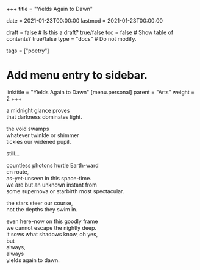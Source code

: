 +++
title = "Yields Again to Dawn"

date = 2021-01-23T00:00:00
lastmod = 2021-01-23T00:00:00

draft = false  # Is this a draft? true/false
toc = false  # Show table of contents? true/false
type = "docs"  # Do not modify.

tags = ["poetry"]

# Add menu entry to sidebar.
linktitle = "Yields Again to Dawn"
[menu.personal]
  parent = "Arts"
  weight = 2
+++

a midnight glance proves</br>
that darkness dominates light.</br> 

the void swamps</br>
whatever twinkle or shimmer</br>
tickles our widened pupil.</br>

still...</br>

countless photons hurtle Earth-ward</br>
en route,</br>
as-yet-unseen in this space-time.</br>
we are but an unknown instant from</br>
some supernova or starbirth most spectacular.</br>

the stars steer our course,</br> 
not the depths they swim in.</br>

even here-now on this goodly frame</br>
we cannot escape the nightly deep.</br>
it sows what shadows know, oh yes,</br>
but</br>
always,</br>
always</br>
yields again to dawn.

